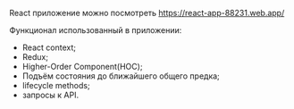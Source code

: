 React приложение можно посмотреть https://react-app-88231.web.app/

Функционал использованный в приложении:
 - React context;
 - Redux;
 - Higher-Order Component(HOC);
 - Подъём состояния до ближайшего общего предка;
 - lifecycle methods;
 - запросы к API.
